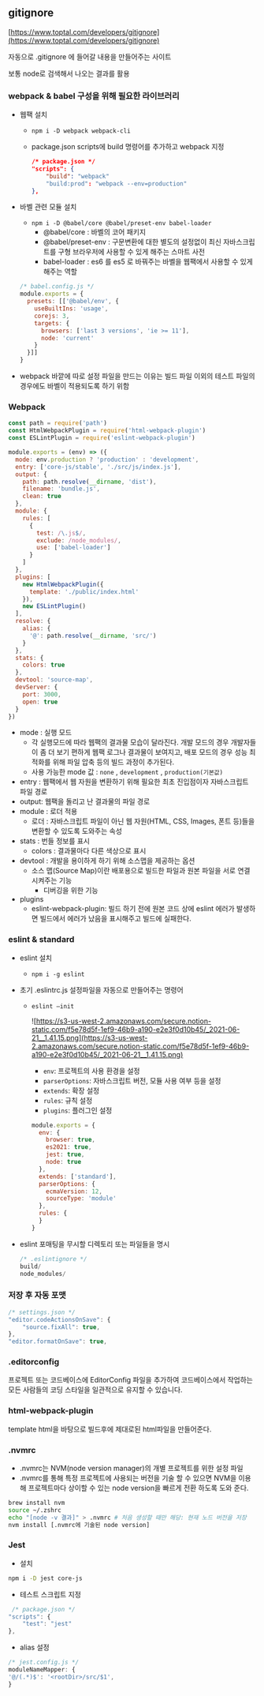 ## gitignore

[https://www.toptal.com/developers/gitignore](https://www.toptal.com/developers/gitignore)

자동으로 .gitignore 에 들어갈 내용을 만들어주는 사이트

보통 node로 검색해서 나오는 결과를 활용

### webpack & babel 구성을 위해 필요한 라이브러리

- 웹팩 설치
    - `npm i -D webpack webpack-cli`
    - package.json scripts에 build 명령어를 추가하고 webpack 지정

        ```json
        /* package.json */
        "scripts": {
            "build": "webpack"
            "build:prod": "webpack --env=production"
        },
        ```

- 바벨 관련 모듈 설치
    - `npm i -D @babel/core @babel/preset-env babel-loader`
        - @babel/core : 바벨의 코어 패키지
        - @babel/preset-env : 구문변환에 대한 별도의 설정없이 최신 자바스크립트를 구형 브라우저에 사용할 수 있게 해주는 스마트 사전
        - babel-loader : es6 를 es5 로 바꿔주는 바벨을 웹팩에서 사용할 수 있게 해주는 역할

    ```jsx
    /* babel.config.js */
    module.exports = {
      presets: [['@babel/env', {
        useBuiltIns: 'usage',
        corejs: 3,
        targets: {
          browsers: ['last 3 versions', 'ie >= 11'],
          node: 'current'
        }
      }]]
    }
    ```

- webpack 바깥에 따로 설정 파일을 만드는 이유는 빌드 파일 이외의 테스트 파일의 경우에도 바벨이 적용되도록 하기 위함

### Webpack

```jsx
const path = require('path')
const HtmlWebpackPlugin = require('html-webpack-plugin')
const ESLintPlugin = require('eslint-webpack-plugin')

module.exports = (env) => ({
  mode: env.production ? 'production' : 'development',
  entry: ['core-js/stable', './src/js/index.js'],
  output: {
    path: path.resolve(__dirname, 'dist'),
    filename: 'bundle.js',
    clean: true
  },
  module: {
    rules: [
      {
        test: /\.js$/,
        exclude: /node_modules/,
        use: ['babel-loader']
      }
    ]
  },
  plugins: [
    new HtmlWebpackPlugin({
      template: './public/index.html'
    }),
    new ESLintPlugin()
  ],
  resolve: {
    alias: {
      '@': path.resolve(__dirname, 'src/')
    }
  },
  stats: {
    colors: true
  },
  devtool: 'source-map',
  devServer: {
    port: 3000,
    open: true
  }
})
```

- mode : 실행 모드
    - 각 실행모드에 따라 웹팩의 결과물 모습이 달라진다. 개발 모드의 경우 개발자들이 좀 더 보기 편하게 웹팩 로그나 결과물이 보여지고, 배포 모드의 경우 성능 최적화를 위해 파일 압축 등의 빌드 과정이 추가된다.
    - 사용 가능한 mode 값 : `none` , `development` , `production(기본값)`
- entry : 웹팩에서 웹 자원을 변환하기 위해 필요한 최초 진입점이자 자바스크립트 파일 경로
- output: 웹팩을 돌리고 난 결과물의 파일 경로
- module : 로더 적용
    - 로더 : 자바스크립트 파일이 아닌 웹 자원(HTML, CSS, Images, 폰트 등)들을 변환할 수 있도록 도와주는 속성
- stats : 번들 정보를 표시
    - colors : 결과물마다 다른 색상으로 표시
- devtool : 개발을 용이하게 하기 위해 소스맵을 제공하는 옵션
    - 소스 맵(Source Map)이란 배포용으로 빌드한 파일과 원본 파일을 서로 연결시켜주는 기능
        - 디버깅을 위한 기능
- plugins
    - eslint-webpack-plugin: 빌드 하기 전에 원본 코드 상에 eslint 에러가 발생하면 빌드에서 에러가 났음을 표시해주고 빌드에 실패한다.

### eslint & standard

- eslint 설치
    - `npm i -g eslint`
- 초기 .eslintrc.js 설정파일을 자동으로 만들어주는 명령어
    - `eslint —init`

        ![https://s3-us-west-2.amazonaws.com/secure.notion-static.com/f5e78d5f-1ef9-46b9-a190-e2e3f0d10b45/_2021-06-21__1.41.15.png](https://s3-us-west-2.amazonaws.com/secure.notion-static.com/f5e78d5f-1ef9-46b9-a190-e2e3f0d10b45/_2021-06-21__1.41.15.png)

        - `env`: 프로젝트의 사용 환경을 설정
        - `parserOptions`: 자바스크립트 버전, 모듈 사용 여부 등을 설정
        - `extends`: 확장 설정
        - `rules`: 규칙 설정
        - `plugins`: 플러그인 설정

        ```jsx
        module.exports = {
          env: {
            browser: true,
            es2021: true,
            jest: true,
            node: true
          },
          extends: ['standard'],
          parserOptions: {
            ecmaVersion: 12,
            sourceType: 'module'
          },
          rules: {
          }
        }
        ```

- eslint 포매팅을 무시할 디렉토리 또는 파일들을 명시

    ```jsx
    /* .eslintignore */
    build/
    node_modules/
    ```

### 저장 후 자동 포맷

```jsx
/* settings.json */
"editor.codeActionsOnSave": {
    "source.fixAll": true,
},
"editor.formatOnSave": true,
```

### .editorconfig

프로젝트 또는 코드베이스에 EditorConfig 파일을 추가하여 코드베이스에서 작업하는 모든 사람들의 코딩 스타일을 일관적으로 유지할 수 있습니다.

### html-webpack-plugin

template html을 바탕으로 빌드후에 제대로된 html파일을 만들어준다.

### .nvmrc

- .nvmrc는 NVM(node version manager)의 개별 프로젝트를 위한 설정 파일
- .nvmrc를 통해 특정 프로젝트에 사용되는 버전을 기술 할 수 있으면 NVM을 이용해 프로젝트마다 상이할 수 있는 node version을 빠르게 전환 하도록 도와 준다.

```bash
brew install nvm
source ~/.zshrc
echo "[node -v 결과]" > .nvmrc # 처음 생성할 때만 해당: 현재 노드 버전을 저장
nvm install [.nvmrc에 기술된 node version]
```

### Jest

- 설치

```bash
npm i -D jest core-js
```

- 테스트 스크립트 지정

```jsx
 /* package.json */
"scripts": {
    "test": "jest"
},
```

- alias 설정

```jsx
/* jest.config.js */
moduleNameMapper: {
'@/(.*)$': '<rootDir>/src/$1',
}
```
